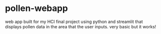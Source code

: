 # pollen-webapp
web app built for my HCI final project using python and streamlit that displays pollen data in the area that the user inputs. very basic but it works!
